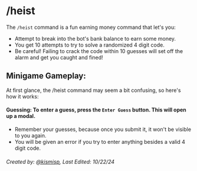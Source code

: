 # /heist

The `/heist` command is a fun earning money command that let's you:
- Attempt to break into the bot's bank balance to earn some money.
- You get 10 attempts to try to solve a randomized 4 digit code.
- Be careful! Failing to crack the code within 10 guesses will set off the alarm and get you caught and fined!

## Minigame Gameplay:

At first glance, the /heist command may seem a bit confusing, so here's how it works:

#### Guessing: To enter a guess, press the `Enter Guess` button. This will open up a modal.
- Remember your guesses, because once you submit it, it won't be visible to you again.
- You will be given an error if you try to enter anything besides a valid 4 digit code.


###### Created by: [@kismisp](https://discordapp.com/users/1206865169846632450), Last Edited: 10/22/24
